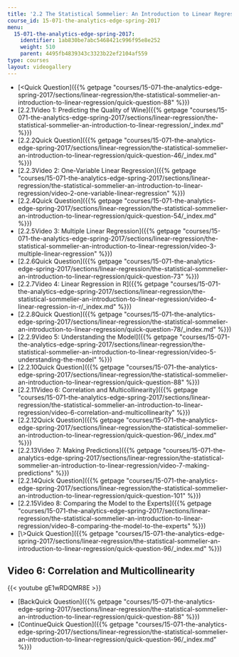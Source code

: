 ```yaml
---
title: '2.2 The Statistical Sommelier: An Introduction to Linear Regression'
course_id: 15-071-the-analytics-edge-spring-2017
menu:
  15-071-the-analytics-edge-spring-2017:
    identifier: 1ab830be7abc5468421c996f95e8e252
    weight: 510
    parent: 4495fb4839343c3323b22ef2104af559
type: courses
layout: videogallery
---
```

*   [<Quick Question]({{% getpage "courses/15-071-the-analytics-edge-spring-2017/sections/linear-regression/the-statistical-sommelier-an-introduction-to-linear-regression/quick-question-88" %}})
*   [2.2.1Video 1: Predicting the Quality of Wine]({{% getpage "courses/15-071-the-analytics-edge-spring-2017/sections/linear-regression/the-statistical-sommelier-an-introduction-to-linear-regression/_index.md" %}})
*   [2.2.2Quick Question]({{% getpage "courses/15-071-the-analytics-edge-spring-2017/sections/linear-regression/the-statistical-sommelier-an-introduction-to-linear-regression/quick-question-46/_index.md" %}})
*   [2.2.3Video 2: One-Variable Linear Regression]({{% getpage "courses/15-071-the-analytics-edge-spring-2017/sections/linear-regression/the-statistical-sommelier-an-introduction-to-linear-regression/video-2-one-variable-linear-regression" %}})
*   [2.2.4Quick Question]({{% getpage "courses/15-071-the-analytics-edge-spring-2017/sections/linear-regression/the-statistical-sommelier-an-introduction-to-linear-regression/quick-question-54/_index.md" %}})
*   [2.2.5Video 3: Multiple Linear Regression]({{% getpage "courses/15-071-the-analytics-edge-spring-2017/sections/linear-regression/the-statistical-sommelier-an-introduction-to-linear-regression/video-3-multiple-linear-regression" %}})
*   [2.2.6Quick Question]({{% getpage "courses/15-071-the-analytics-edge-spring-2017/sections/linear-regression/the-statistical-sommelier-an-introduction-to-linear-regression/quick-question-73" %}})
*   [2.2.7Video 4: Linear Regression in R]({{% getpage "courses/15-071-the-analytics-edge-spring-2017/sections/linear-regression/the-statistical-sommelier-an-introduction-to-linear-regression/video-4-linear-regression-in-r/_index.md" %}})
*   [2.2.8Quick Question]({{% getpage "courses/15-071-the-analytics-edge-spring-2017/sections/linear-regression/the-statistical-sommelier-an-introduction-to-linear-regression/quick-question-78/_index.md" %}})
*   [2.2.9Video 5: Understanding the Model]({{% getpage "courses/15-071-the-analytics-edge-spring-2017/sections/linear-regression/the-statistical-sommelier-an-introduction-to-linear-regression/video-5-understanding-the-model" %}})
*   [2.2.10Quick Question]({{% getpage "courses/15-071-the-analytics-edge-spring-2017/sections/linear-regression/the-statistical-sommelier-an-introduction-to-linear-regression/quick-question-88" %}})
*   [2.2.11Video 6: Correlation and Multicollinearity]({{% getpage "courses/15-071-the-analytics-edge-spring-2017/sections/linear-regression/the-statistical-sommelier-an-introduction-to-linear-regression/video-6-correlation-and-multicollinearity" %}})
*   [2.2.12Quick Question]({{% getpage "courses/15-071-the-analytics-edge-spring-2017/sections/linear-regression/the-statistical-sommelier-an-introduction-to-linear-regression/quick-question-96/_index.md" %}})
*   [2.2.13Video 7: Making Predictions]({{% getpage "courses/15-071-the-analytics-edge-spring-2017/sections/linear-regression/the-statistical-sommelier-an-introduction-to-linear-regression/video-7-making-predictions" %}})
*   [2.2.14Quick Question]({{% getpage "courses/15-071-the-analytics-edge-spring-2017/sections/linear-regression/the-statistical-sommelier-an-introduction-to-linear-regression/quick-question-101" %}})
*   [2.2.15Video 8: Comparing the Model to the Experts]({{% getpage "courses/15-071-the-analytics-edge-spring-2017/sections/linear-regression/the-statistical-sommelier-an-introduction-to-linear-regression/video-8-comparing-the-model-to-the-experts" %}})
*   [\\>Quick Question]({{% getpage "courses/15-071-the-analytics-edge-spring-2017/sections/linear-regression/the-statistical-sommelier-an-introduction-to-linear-regression/quick-question-96/_index.md" %}})

Video 6: Correlation and Multicollinearity
------------------------------------------

{{< youtube gE1wRDQMR8E >}}

*   [BackQuick Question]({{% getpage "courses/15-071-the-analytics-edge-spring-2017/sections/linear-regression/the-statistical-sommelier-an-introduction-to-linear-regression/quick-question-88" %}})
*   [ContinueQuick Question]({{% getpage "courses/15-071-the-analytics-edge-spring-2017/sections/linear-regression/the-statistical-sommelier-an-introduction-to-linear-regression/quick-question-96/_index.md" %}})